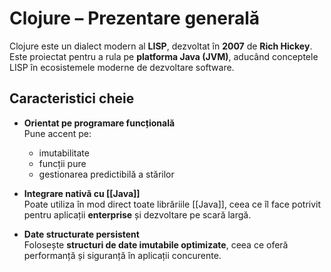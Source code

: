 # Clojure – Prezentare generală

Clojure este un dialect modern al **LISP**, dezvoltat în **2007** de **Rich Hickey**. Este proiectat pentru a rula pe **platforma Java (JVM)**, aducând conceptele LISP în ecosistemele moderne de dezvoltare software.

##  Caracteristici cheie

- **Orientat pe programare funcțională**  
  Pune accent pe:
  - imutabilitate
  - funcții pure
  - gestionarea predictibilă a stărilor

- **Integrare nativă cu [[Java]]**  
  Poate utiliza în mod direct toate librăriile [[Java]], ceea ce îl face potrivit pentru aplicații **enterprise** și dezvoltare pe scară largă.

- **Date structurate persistent**  
  Folosește **structuri de date imutabile optimizate**, ceea ce oferă performanță și siguranță în aplicații concurente.


